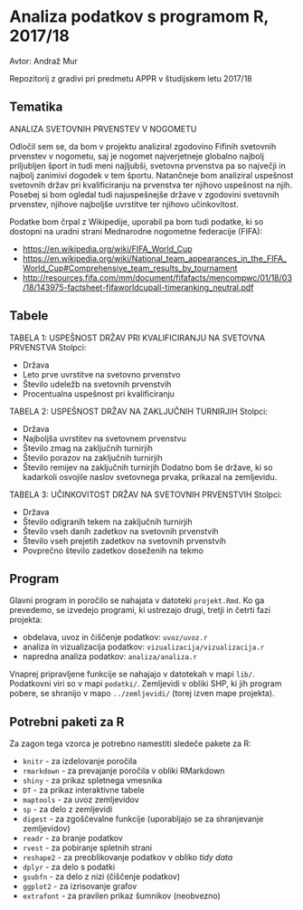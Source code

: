 # Analiza podatkov s programom R, 2017/18

Avtor: Andraž Mur

Repozitorij z gradivi pri predmetu APPR v študijskem letu 2017/18

## Tematika

ANALIZA SVETOVNIH PRVENSTEV V NOGOMETU

Odločil sem se, da bom v projektu analiziral zgodovino Fifinih svetovnih prvenstev v nogometu, saj je nogomet najverjetneje globalno najbolj priljubljen šport in tudi meni najljubši, svetovna prvenstva pa so največji in najbolj zanimivi dogodek v tem športu. Natančneje bom analiziral uspešnost svetovnih držav pri kvalificiranju na prvenstva ter njihovo uspešnost na njih. Posebej si bom ogledal tudi najuspešnejše države v zgodovini svetovnih prvenstev, njihove najboljše uvrstitve ter njihovo učinkovitost.

Podatke bom črpal z Wikipedije, uporabil pa bom tudi podatke, ki so dostopni na uradni strani Mednarodne nogometne federacije (FIFA):
* https://en.wikipedia.org/wiki/FIFA_World_Cup
* https://en.wikipedia.org/wiki/National_team_appearances_in_the_FIFA_World_Cup#Comprehensive_team_results_by_tournament
* http://resources.fifa.com/mm/document/fifafacts/mencompwc/01/18/03/18/143975-factsheet-fifaworldcupall-timeranking_neutral.pdf


## Tabele

TABELA 1: USPEŠNOST DRŽAV PRI KVALIFICIRANJU NA SVETOVNA PRVENSTVA
Stolpci: 
* Država
* Leto prve uvrstitve na svetovno prvenstvo
* Število udeležb na svetovnih prvenstvih
* Procentualna uspešnost pri kvalificiranju

TABELA 2: USPEŠNOST DRŽAV NA ZAKLJUČNIH TURNIRJIH
Stolpci:
* Država
* Najboljša uvrstitev na svetovnem prvenstvu
* Število zmag na zaključnih turnirjih
* Število porazov na zaključnih turnirjih
* Število remijev na zaključnih turnirjih
Dodatno bom še države, ki so kadarkoli osvojile naslov svetovnega prvaka, prikazal na zemljevidu.

TABELA 3: UČINKOVITOST DRŽAV NA SVETOVNIH PRVENSTVIH
Stolpci:
* Država
* Število odigranih tekem na zaključnih turnirjih
* Število vseh danih zadetkov na svetovnih prvenstvih
* Število vseh prejetih zadetkov na svetovnih prvenstvih
* Povprečno število zadetkov doseženih na tekmo


## Program

Glavni program in poročilo se nahajata v datoteki `projekt.Rmd`. Ko ga prevedemo,
se izvedejo programi, ki ustrezajo drugi, tretji in četrti fazi projekta:

* obdelava, uvoz in čiščenje podatkov: `uvoz/uvoz.r`
* analiza in vizualizacija podatkov: `vizualizacija/vizualizacija.r`
* napredna analiza podatkov: `analiza/analiza.r`

Vnaprej pripravljene funkcije se nahajajo v datotekah v mapi `lib/`. Podatkovni
viri so v mapi `podatki/`. Zemljevidi v obliki SHP, ki jih program pobere, se
shranijo v mapo `../zemljevidi/` (torej izven mape projekta).

## Potrebni paketi za R

Za zagon tega vzorca je potrebno namestiti sledeče pakete za R:

* `knitr` - za izdelovanje poročila
* `rmarkdown` - za prevajanje poročila v obliki RMarkdown
* `shiny` - za prikaz spletnega vmesnika
* `DT` - za prikaz interaktivne tabele
* `maptools` - za uvoz zemljevidov
* `sp` - za delo z zemljevidi
* `digest` - za zgoščevalne funkcije (uporabljajo se za shranjevanje zemljevidov)
* `readr` - za branje podatkov
* `rvest` - za pobiranje spletnih strani
* `reshape2` - za preoblikovanje podatkov v obliko *tidy data*
* `dplyr` - za delo s podatki
* `gsubfn` - za delo z nizi (čiščenje podatkov)
* `ggplot2` - za izrisovanje grafov
* `extrafont` - za pravilen prikaz šumnikov (neobvezno)
